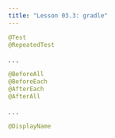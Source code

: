 ```yaml
---
title: "Lesson 03.3: gradle"
---
```


```java
@Test
@RepeatedTest
```

. . .

```java
@BeforeAll
@BeforeEach
@AfterEach
@AfterAll
```

. . .

```java
@DisplayName
```
